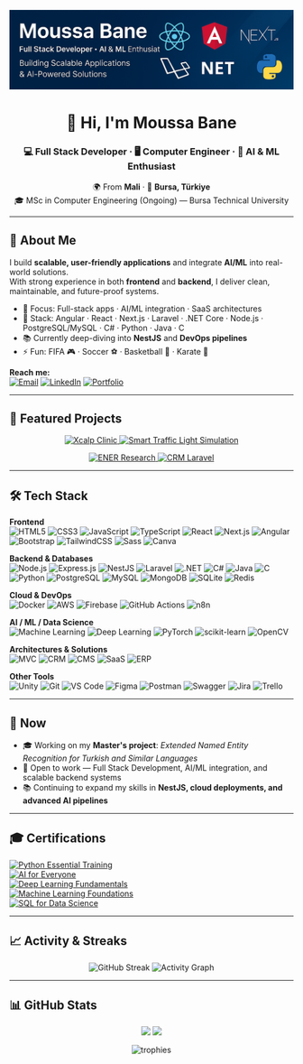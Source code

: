 <p align="center">
  <img src="./img/MoussaBane Github Banner.png" alt="Moussa Bane - Full Stack Developer" />
</p>

<h1 align="center">👋 Hi, I'm Moussa Bane</h1>
<h3 align="center">💻 Full Stack Developer · 🖥️ Computer Engineer · 🤖 AI & ML Enthusiast</h3>

<p align="center">
  🌍 From <b>Mali</b> · 📍 <b>Bursa, Türkiye</b><br/>
  🎓 MSc in Computer Engineering (Ongoing) — Bursa Technical University
</p>

---

## 🚀 About Me

I build **scalable, user-friendly applications** and integrate **AI/ML** into real-world solutions.  
With strong experience in both **frontend** and **backend**, I deliver clean, maintainable, and future-proof systems.

- 🎯 Focus: Full-stack apps · AI/ML integration · SaaS architectures  
- 💼 Stack: Angular · React · Next.js · Laravel · .NET Core · Node.js · PostgreSQL/MySQL · C# · Python · Java · C  
- 📚 Currently deep-diving into **NestJS** and **DevOps pipelines**  
- ⚡ Fun: FIFA 🎮 · Soccer ⚽ · Basketball 🏀 · Karate 🥋  

**Reach me:**  
[![Email](https://img.shields.io/badge/Email-bane.moussa2001%40gmail.com-red?style=flat&logo=gmail)](mailto:banemoussa2001@gmail.com)
[![LinkedIn](https://img.shields.io/badge/LinkedIn-Connect-blue?style=flat&logo=linkedin)](https://www.linkedin.com/in/moussa-bane-19b5a91ba)
[![Portfolio](https://img.shields.io/badge/Portfolio-moussabane.com-black?style=flat&logo=google-chrome)](https://moussabane.com)

---

## 🌟 Featured Projects

<p align="center">
  <a href="https://github.com/MoussaBane/Xcalp-Clinic">
    <img src="https://github-readme-stats.vercel.app/api/pin/?username=MoussaBane&repo=Xcalp-Clinic&theme=radical" alt="Xcalp Clinic" />
  </a>
  <a href="https://github.com/MoussaBane/Smart-Traffic-Light-Simulation">
    <img src="https://github-readme-stats.vercel.app/api/pin/?username=MoussaBane&repo=Smart-Traffic-Light-Simulation&theme=radical" alt="Smart Traffic Light Simulation" />
  </a>
</p>

<p align="center">
  <a href="https://github.com/MoussaBane/ENER-Research">
    <img src="https://github-readme-stats.vercel.app/api/pin/?username=MoussaBane&repo=ENER-Research&theme=radical" alt="ENER Research" />
  </a>
  <a href="https://github.com/MoussaBane/CRM-Laravel">
    <img src="https://github-readme-stats.vercel.app/api/pin/?username=MoussaBane&repo=CRM-Laravel&theme=radical" alt="CRM Laravel" />
  </a>
</p>

---

## 🛠️ Tech Stack

**Frontend**  
![HTML5](https://img.shields.io/badge/HTML5-E34F26?style=flat&logo=html5&logoColor=white)
![CSS3](https://img.shields.io/badge/CSS3-1572B6?style=flat&logo=css3&logoColor=white)
![JavaScript](https://img.shields.io/badge/JavaScript-F7DF1E?style=flat&logo=javascript&logoColor=black)
![TypeScript](https://img.shields.io/badge/TypeScript-3178C6?style=flat&logo=typescript&logoColor=white)
![React](https://img.shields.io/badge/React-20232A?style=flat&logo=react&logoColor=61DAFB)
![Next.js](https://img.shields.io/badge/Next.js-000000?style=flat&logo=next.js&logoColor=white)
![Angular](https://img.shields.io/badge/Angular-DD0031?style=flat&logo=angular&logoColor=white)
![Bootstrap](https://img.shields.io/badge/Bootstrap-563D7C?style=flat&logo=bootstrap&logoColor=white)
![TailwindCSS](https://img.shields.io/badge/Tailwind_CSS-38B2AC?style=flat&logo=tailwind-css&logoColor=white)
![Sass](https://img.shields.io/badge/Sass-CC6699?style=flat&logo=sass&logoColor=white)
![Canva](https://img.shields.io/badge/Canva-00C4CC?style=flat&logo=canva&logoColor=white)

**Backend & Databases**  
![Node.js](https://img.shields.io/badge/Node.js-339933?style=flat&logo=node.js&logoColor=white)
![Express.js](https://img.shields.io/badge/Express.js-000000?style=flat&logo=express&logoColor=white)
![NestJS](https://img.shields.io/badge/NestJS-E0234E?style=flat&logo=nestjs&logoColor=white)
![Laravel](https://img.shields.io/badge/Laravel-FF2D20?style=flat&logo=laravel&logoColor=white)
![.NET](https://img.shields.io/badge/.NET_Core-512BD4?style=flat&logo=dotnet&logoColor=white)
![C#](https://img.shields.io/badge/C%23-239120?style=flat&logo=c-sharp&logoColor=white)
![Java](https://img.shields.io/badge/Java-007396?style=flat&logo=java&logoColor=white)
![C](https://img.shields.io/badge/C-00599C?style=flat&logo=c&logoColor=white)
![Python](https://img.shields.io/badge/Python-3776AB?style=flat&logo=python&logoColor=white)
![PostgreSQL](https://img.shields.io/badge/PostgreSQL-316192?style=flat&logo=postgresql&logoColor=white)
![MySQL](https://img.shields.io/badge/MySQL-005C84?style=flat&logo=mysql&logoColor=white)
![MongoDB](https://img.shields.io/badge/MongoDB-47A248?style=flat&logo=mongodb&logoColor=white)
![SQLite](https://img.shields.io/badge/SQLite-003B57?style=flat&logo=sqlite&logoColor=white)
![Redis](https://img.shields.io/badge/Redis-DC382D?style=flat&logo=redis&logoColor=white)

**Cloud & DevOps**  
![Docker](https://img.shields.io/badge/Docker-2496ED?style=flat&logo=docker&logoColor=white)
![AWS](https://img.shields.io/badge/AWS-232F3E?style=flat&logo=amazon-aws&logoColor=white)
![Firebase](https://img.shields.io/badge/Firebase-FFCA28?style=flat&logo=firebase&logoColor=black)
![GitHub Actions](https://img.shields.io/badge/GitHub_Actions-2088FF?style=flat&logo=github-actions&logoColor=white)
![n8n](https://img.shields.io/badge/n8n-EA4B8B?style=flat&logo=n8n&logoColor=white)

**AI / ML / Data Science**  
![Machine Learning](https://img.shields.io/badge/Machine%20Learning-102230?style=flat&logo=python&logoColor=white)
![Deep Learning](https://img.shields.io/badge/Deep%20Learning-EE4C2C?style=flat&logo=pytorch&logoColor=white)
![PyTorch](https://img.shields.io/badge/PyTorch-EE4C2C?style=flat&logo=pytorch&logoColor=white)
![scikit-learn](https://img.shields.io/badge/scikit--learn-F7931E?style=flat&logo=scikit-learn&logoColor=white)
![OpenCV](https://img.shields.io/badge/OpenCV-5C3EE8?style=flat&logo=opencv&logoColor=white)

**Architectures & Solutions**  
![MVC](https://img.shields.io/badge/MVC-000000?style=flat&logo=archlinux&logoColor=white)
![CRM](https://img.shields.io/badge/CRM-FF6F00?style=flat&logo=oracle&logoColor=white)
![CMS](https://img.shields.io/badge/CMS-21759B?style=flat&logo=wordpress&logoColor=white)
![SaaS](https://img.shields.io/badge/SaaS-00ADEF?style=flat&logo=cloudflare&logoColor=white)
![ERP](https://img.shields.io/badge/ERP-4A90E2?style=flat&logo=sap&logoColor=white)

**Other Tools**  
![Unity](https://img.shields.io/badge/Unity-000000?style=flat&logo=unity&logoColor=white)
![Git](https://img.shields.io/badge/Git-F05032?style=flat&logo=git&logoColor=white)
![VS Code](https://img.shields.io/badge/VS_Code-007ACC?style=flat&logo=visual-studio-code&logoColor=white)
![Figma](https://img.shields.io/badge/Figma-F24E1E?style=flat&logo=figma&logoColor=white)
![Postman](https://img.shields.io/badge/Postman-FF6C37?style=flat&logo=postman&logoColor=white)
![Swagger](https://img.shields.io/badge/Swagger-85EA2D?style=flat&logo=swagger&logoColor=black)
![Jira](https://img.shields.io/badge/Jira-0052CC?style=flat&logo=jira&logoColor=white)
![Trello](https://img.shields.io/badge/Trello-0052CC?style=flat&logo=trello&logoColor=white)

---

## 📌 Now

- 🎓 Working on my **Master's project**: *Extended Named Entity Recognition for Turkish and Similar Languages*  
- 💼 Open to work — Full Stack Development, AI/ML integration, and scalable backend systems  
- 📚 Continuing to expand my skills in **NestJS, cloud deployments, and advanced AI pipelines**

---

## 🎓 Certifications

[![Python Essential Training](https://img.shields.io/badge/Python%20Essential%20Training-3776AB?style=flat&logo=python&logoColor=white)](https://www.linkedin.com/learning/certificates/5acc327daeda965634ef7bb84be7eb1642daeaf78e94a8d1ac2e666004345f2a)  
[![AI for Everyone](https://img.shields.io/badge/AI%20for%20Everyone-FF6F00?style=flat&logo=google-cloud&logoColor=white)](https://www.linkedin.com/learning/certificates/a9c786a4f1fb514233cb975cd7593b24e856a38e6e53cf518717b219aa6f99fa)  
[![Deep Learning Fundamentals](https://img.shields.io/badge/Deep%20Learning%20Fundamentals-EE4C2C?style=flat&logo=pytorch&logoColor=white)](https://www.linkedin.com/learning/certificates/aea729c57d8179f69fa6236b2f4069bd78f61c46ca149732992499f29ff6d8c6)  
[![Machine Learning Foundations](https://img.shields.io/badge/Machine%20Learning%20Foundations-102230?style=flat&logo=python&logoColor=white)](https://www.linkedin.com/learning/certificates/a05c991fb4ebeb81b3b9f395c6fafbddbe99be00b6fbf887591fde1dccb71fb3)  
[![SQL for Data Science](https://img.shields.io/badge/SQL%20for%20Data%20Science-4479A1?style=flat&logo=mysql&logoColor=white)](https://www.linkedin.com/learning/certificates/1b0b448e4fc3edd8eeb9c37f998be157719c708357c8a58949614c9a229aaaa8)

---

## 📈 Activity & Streaks

<p align="center">
  <img src="https://streak-stats.demolab.com?user=MoussaBane&theme=radical&hide_border=true" height="165" alt="GitHub Streak"/>
  <img src="https://github-readme-activity-graph.vercel.app/graph?username=MoussaBane&theme=redical&hide_border=true" alt="Activity Graph"/>
</p>

---

## 📊 GitHub Stats

<p align="center">
  <img src="https://github-readme-stats.vercel.app/api?username=MoussaBane&show_icons=true&theme=radical" height="165" />
  <img src="https://github-readme-stats.vercel.app/api/top-langs/?username=MoussaBane&layout=compact&theme=radical" height="165" />
</p>

<p align="center">
  <img src="https://github-profile-trophy.vercel.app/?username=MoussaBane&theme=dracula&no-frame=true&margin-w=10" alt="trophies"/>
</p>
